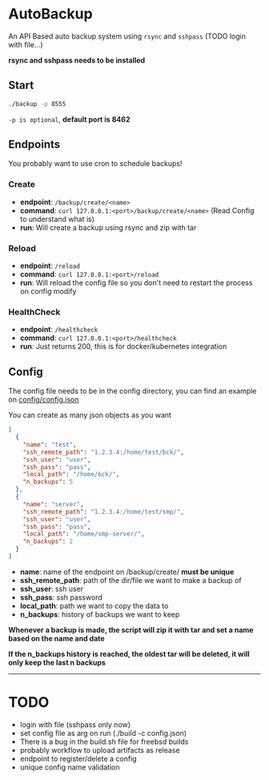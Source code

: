 # AutoBackup

An API Based auto backup system using `rsync` and `sshpass` (TODO login with file...)

**rsync and sshpass needs to be installed**

## Start

```bash
./backup -p 8555
```
`-p is optional`, **default port is 8462**

## Endpoints

You probably want to use cron to schedule backups!

### Create
- **endpoint**: `/backup/create/<name>`
- **command**: `curl 127.0.0.1:<port>/backup/create/<name>` (Read Config to understand what <name> is)
- **run**: Will create a backup using rsync and zip with tar

### Reload
- **endpoint**: `/reload`
- **command**: `curl 127.0.0.1:<port>/reload`
- **run**: Will reload the config file so you don't need to restart the process on config modify

### HealthCheck
- **endpoint**: `/healthcheck`
- **command**: `curl 127.0.0.1:<port>/healthcheck`
- **run**: Just returns 200, this is for docker/kubernetes integration

## Config
The config file needs to be in the config directory, you can find an example on [config/config.json](https://github.com/BlackLotus-SMP/AutoBackup/blob/master/config/config.json)

You can create as many json objects as you want

```json
[
  {
    "name": "test",
    "ssh_remote_path": "1.2.3.4:/home/test/bck/",
    "ssh_user": "user",
    "ssh_pass": "pass",
    "local_path": "/home/bck/",
    "n_backups": 5
  },
  {
    "name": "server",
    "ssh_remote_path": "1.2.3.4:/home/test/smp/",
    "ssh_user": "user",
    "ssh_pass": "pass",
    "local_path": "/home/smp-server/",
    "n_backups": 2
  }
]
```

- **name**: name of the endpoint on /backup/create/<name> **must be unique**
- **ssh_remote_path**: path of the dir/file we want to make a backup of
- **ssh_user**: ssh user
- **ssh_pass**: ssh password
- **local_path**: path we want to copy the data to
- **n_backups**: history of backups we want to keep

**Whenever a backup is made, the script will zip it with tar and set a name based on the name and date**

**If the n_backups history is reached, the oldest tar will be deleted, it will only keep the last n backups**

---

# TODO

- login with file (sshpass only now)
- set config file as arg on run (./build -c config.json)
- There is a bug in the build.sh file for freebsd builds
- probably workflow to upload artifacts as release
- endpoint to register/delete a config
- unique config name validation